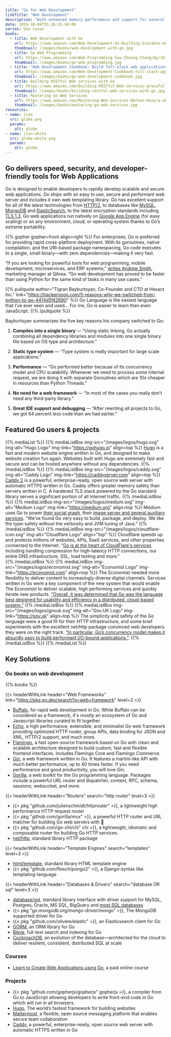 ```yaml
---
title: "Go for Web Development"
linkTitle: "Web Development"
description: "With enhanced memory performance and support for several IDEs, Go powers fast and scalable web applications."
date: 2019-10-04T15:26:31-04:00
series: Use Cases
books:
  - title: Web Development with Go
    url: https://www.amazon.com/Web-Development-Go-Building-Scalable-ebook/dp/B01JCOC6Z6
    thumbnail: /images/books/web-development-with-go.jpg
  - title: Go Web Programming
    url: https://www.amazon.com/Web-Programming-Sau-Sheong-Chang/dp/1617292567
    thumbnail: /images/books/go-web-programming.jpg
  - title: "Web Development Cookbook: Build full-stack web applications with Go"
    url: https://www.amazon.com/Web-Development-Cookbook-full-stack-applications-ebook/dp/B077TVQ28W
    thumbnail: /images/books/go-web-development-cookbook.jpg
  - title: Building RESTful Web services with Go
    url: https://www.amazon.com/Building-RESTful-Web-services-gracefully-ebook/dp/B072QB8KL1
    thumbnail: /images/books/building-restful-web-services-with-go.jpg
  - title: Mastering Go Web Services
    url: https://www.amazon.com/Mastering-Web-Services-Nathan-Kozyra-ebook/dp/B00W5GUKL6
    thumbnail: /images/books/mastering-go-web-services.jpg
resources:
- name: icon
  src: globe.png
  params:
    alt: globe
- name: icon-white
  src: globe-white.png
  params:
    alt: globe
---
```


## Go delivers speed, security, and developer-friendly tools for Web Applications

Go is designed to enable developers to rapidly develop scalable and secure web applications. Go ships with an easy to use, secure and performant web server and includes it own web templating library. Go has excellent support for all of the latest technologies from [HTTP/2](https://pkg.go.dev/net/http), to databases like [MySQL](https://pkg.go.dev/mod/github.com/go-sql-driver/mysql), [MongoDB](https://pkg.go.dev/mod/go.mongodb.org/mongo-driver) and [ElasticSearch](https://pkg.go.dev/mod/github.com/elastic/go-elasticsearch/v7), to the latest encryption standards including [TLS 1.3](https://pkg.go.dev/crypto/tls). Go web applications run natively on [Google App Engine](https://cloud.google.com/appengine/) (for easy scaling) or on any environment, cloud, or operating system thanks to Go’s extreme portability. 

{{% gopher gopher=front align=right %}}
For enterprises, Go is preferred for providing rapid cross-platform deployment. With its goroutines, native compilation, and the URI-based package namespacing, Go code executes to a single, small binary—with zero dependencies—making it very fast.

“If you are looking for powerful tools for web programming, mobile development, microservices, and ERP systems,” [writes Andrew Smith](https://dzone.com/articles/golang-web-development-better-than-python), marketing manager at QArea. “Go web development has proved to be faster than using Python for the same kind of tasks in many use cases.”

{{% pullquote author="Tigran Bayburtsyan, Co-Founder and CTO at Hexact Inc." link="https://hackernoon.com/5-reasons-why-we-switched-from-python-to-go-4414d5f42690" %}}
Go Language is the easiest language that I’ve ever seen and used... For me, Go is easier to learn than even JavaScript.
{{% /pullquote %}}

Bayburtsyan summarizes the five key reasons his company switched to Go:

1.   **Compiles into a single binary** — “Using static linking, Go actually combining all dependency libraries and modules into one single binary file based on OS type and architecture.”

2.   **Static type system** — “Type system is really important for large scale applications.”

3.   **Performance** — “Go performed better because of its concurrency model and CPU scalability. Whenever we need to process some internal request, we are doing it with separate Goroutines which are 10x cheaper in resources than Python Threads.”

4.   **No need for a web framework** — “In most of the cases you really don’t need any third-party library.”

5.   **Great IDE support and debugging** — “After rewriting all projects to Go, we got 64 percent less code than we had earlier.”


## Featured Go users & projects

{{% mediaList %}}
    {{% mediaListBox img-src="/images/logos/hugo.svg" img-alt="Hugo Logo"  img-link="https://gohugo.io" align=top  %}}
[Hugo](https://gohugo.io) is a fast and modern website engine written in Go, and designed to make website creation fun again. Websites built with Hugo are extremely fast and secure and can be hosted anywhere without any dependencies. 
    {{% /mediaListBox %}}
    {{% mediaListBox img-src="/images/logos/caddy.svg" img-alt="Caddy Logo"  img-link="https://caddyserver.com" align=top  %}}
[Caddy 2](https://caddyserver.com) is a powerful, enterprise-ready, open source web server with automatic HTTPS written in Go. Caddy offers greater memory safety than servers written in C. A hardened TLS stack powered by the Go standard library serves a significant portion of all Internet traffic. 
    {{% /mediaListBox %}}
    {{% mediaListBox img-src="/images/logos/medium.svg" img-alt="Medium Logo"  img-link="https://medium.org" align=top  %}}
Medium uses Go to power [their social graph](https://medium.engineering/how-medium-goes-social-b7dbefa6d413), their [image server and several auxiliary services](https://medium.engineering/how-medium-goes-social-b7dbefa6d413). "We’ve found Go very easy to build, package, and deploy. We like the type-safety without the verbosity and JVM tuning of Java." 
    {{% /mediaListBox %}}
    {{% mediaListBox img-src="/images/logos/cloudflare-icon.svg" img-alt="Cloudflare Logo" align="top" %}}
Cloudflare speeds up and protects millions of websites, APIs, SaaS services, and other properties connected to the Internet. "[Go is at the heart of CloudFlare's services](https://blog.cloudflare.com/what-weve-been-doing-with-go/) including handling compression for high-latency HTTP connections, our entire DNS infrastructure, SSL, load testing and more."  
    {{% /mediaListBox %}}
    {{% mediaListBox img-src="/images/logos/economist.svg" img-alt="Economist Logo" img-link="https://economist.com" align=top %}}
The Economist needed more flexibility to deliver content to increasingly diverse digital channels. Services written in Go were a key component of the new system that would enable The Economist to deliver scalable, high performing services and quickly iterate new products. 
[“Overall, it was determined that Go was the language best designed for usability and efficiency in a distributed, cloud-based system.”](https://www.infoq.com/articles/golang-the-economist/)
    {{% /mediaListBox %}}
    {{% mediaListBox img-src="/images/logos/govuk.svg" img-alt="Gov.UK Logo" img-link="https://gov.uk" align=top %}}
The simplicity and safety of the Go language were a good fit for their HTTP infrastructure, and some brief experiments with the excellent net/http package convinced web developers they were on the right track. [“In particular, Go’s concurrency model makes it absurdly easy to build performant I/O-bound applications,”](https://technology.blog.gov.uk/2013/12/05/building-a-new-router-for-gov-uk/).
    {{% /mediaListBox %}}
{{% /mediaList %}}

## Key Solutions

### Go books on web development 

{{% books %}}

{{< headerWithLink header="Web Frameworks" link="https://pkg.go.dev/search?q=web+framework" level=3 >}} 

*   [Buffalo](https://gobuffalo.io/en/), for rapid web development in Go. While Buffalo can be considered as a framework, it's mostly an ecosystem of Go and Javascript libraries curated to fit together.
*   [Echo](https://echo.labstack.com), a high performance, extensible, and minimalist Go web framework providing optimized HTTP router, group APIs, data binding for JSON and XML, HTTP/2 support, and much more.
*   [Flamingo](https://www.flamingo.me), a fast open-source framework based on Go with clean and scalable architecture designed to build custom, fast and flexible frontend interfaces. Includes Flamingo Core and Flamingo Commerce.
*   [Gin](https://gin-gonic.com/), a web framework written in Go. It features a martini-like API with much better performance, up to 40 times faster. If you need performance and good productivity, you will love Gin.
*   [Gorilla](http://www.gorillatoolkit.org/), a web toolkit for the Go programming language. Packages include a powerful URL router and dispatcher, context, RPC, schema, sessions, websocket, and more.


{{< headerWithLink header="Routers" search="http router" level=3 >}} 

* {{< pkg "github.com/julienschmidt/httprouter" >}}, a lightweight high performance HTTP request router
* {{< pkg "github.com/gorilla/mux" >}}, a powerful HTTP router and URL matcher for building Go web servers with 🦍
* {{< pkg "github.com/go-chi/chi" chi >}}, a lightweight, idiomatic and composable router for building Go HTTP services.
* [net/http](https://pkg.go.dev/net/http), standard library HTTP package

{{< headerWithLink header="Template Engines" search="templates" level=3 >}} 

* [html/template](https://pkg.go.dev/html/template), standard library HTML template engine
* {{< pkg "github.com/flosch/pongo2" >}}, a Django-syntax like templating-language

{{< headerWithLink header="Databases & Drivers" search="database OR sql" level=3 >}} 

* [database/sql](https://pkg.go.dev/database/sql), standard library interface with driver support for MySQL, Postgres, Oracle, MS SQL, BigQuery and [most SQL databases](https://github.com/golang/go/wiki/SQLDrivers)
* {{< pkg "go.mongodb.org/mongo-driver/mongo" >}}, The MongoDB supported driver for Go
* {{< pkg "github.com/olivere/elastic" >}}, an Elasticsearch client for Go
* [GORM](https://gorm.io/), an ORM library for Go
* [Bleve](http://blevesearch.com/), full-text search and indexing for Go
* [CockroachDB](https://www.cockroachlabs.com/), an evolution of the database—architected for the cloud to deliver resilient, consistent, distributed SQL at scale

### Courses
* [Learn to Create Web Applications using Go](https://www.usegolang.com), a paid online course

### Projects
*   {{< pkg "github.com/gopherjs/gopherjs" gopherjs >}}, a compiler from Go to JavaScript allowing developers to write front-end code in Go which will run in all browsers.
*   [Hugo](https://gohugo.io/), The world’s fastest framework for building websites
*   [Mattermost](https://mattermost.com/), a flexible, open source messaging platform
that enables secure team collaboration
*   [Caddy](https://caddyserver.com/), a powerful, enterprise-ready, open source web server with automatic HTTPS written in Go

